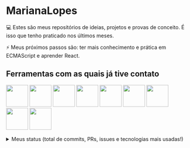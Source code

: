 # MarianaLopes

💻 Estes são meus repositórios de ideias, projetos e provas de conceito. É isso que tenho praticado nos últimos meses.

⚡ Meus próximos passos são: ter mais conhecimento e prática em ECMAScript e aprender React.





## Ferramentas com as quais já tive contato

<img src="https://cdn.jsdelivr.net/gh/devicons/devicon/icons/html5/html5-original-wordmark.svg" width="60" height="60"/>   <img src="https://cdn.jsdelivr.net/gh/devicons/devicon/icons/css3/css3-original-wordmark.svg" width="60" height="60" />    <img src="https://cdn.jsdelivr.net/gh/devicons/devicon/icons/javascript/javascript-original.svg" width="60" height="60"/>     <img src="https://cdn.jsdelivr.net/gh/devicons/devicon/icons/bootstrap/bootstrap-original-wordmark.svg" width="60" height="60" />         <img src="https://cdn.jsdelivr.net/gh/devicons/devicon/icons/python/python-original-wordmark.svg" width="60" height="60"/>    <img src="https://cdn.jsdelivr.net/gh/devicons/devicon/icons/nodejs/nodejs-original-wordmark.svg" width="60" height="60"/>     <img src="https://cdn.jsdelivr.net/gh/devicons/devicon/icons/vscode/vscode-original-wordmark.svg" width="60" height="60"/>         <img src="https://cdn.jsdelivr.net/gh/devicons/devicon/icons/gimp/gimp-original-wordmark.svg" width="60" height="60"/>     <img src="https://cdn.jsdelivr.net/gh/devicons/devicon/icons/figma/figma-original.svg"  width="60" height="60" />
          
<details>
   <summary>Meus status (total de commits, PRs, issues e tecnologias mais usadas!)</summary>
  
| ![](http://github-profile-summary-cards.vercel.app/api/cards/stats?username=marianalopess&theme=vue) | ![](http://github-profile-summary-cards.vercel.app/api/cards/repos-per-language?username=marianalopess&hide=Html&theme=vue) | ![](http://github-profile-summary-cards.vercel.app/api/cards/most-commit-language?username=marianalopess&theme=vue) |
| :-: | :-: | :-: |

| ![](http://github-profile-summary-cards.vercel.app/api/cards/profile-details?username=marianalopess&theme=vue) | ![](https://github-readme-streak-stats.herokuapp.com/?user=marianalopess&hide_border=true&date_format=M%20j%5B%2C%20Y%5D&background=fff&stroke=2D3742&ring=41B883&fire=41B883&currStreakNum=2D3742&sideNums=41B883&currStreakLabel=41B883&sideLabels=black&dates=black) |
| :-: | :-: |

</details>

